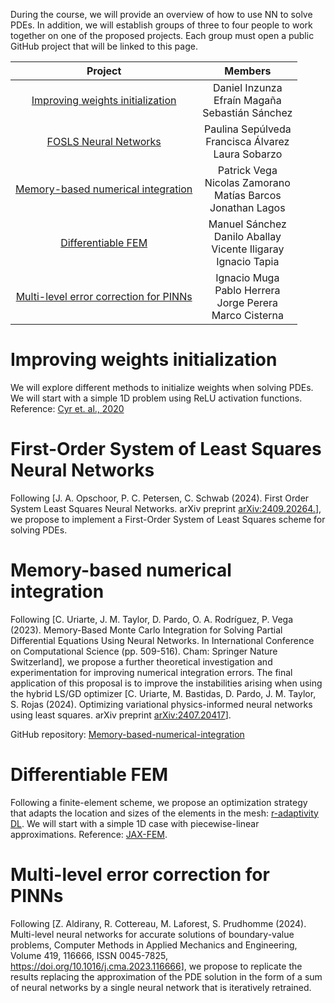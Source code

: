 
During the course, we will provide an overview of how to use NN to solve PDEs. In addition, we will establish groups of three to four people to work together on one of the proposed projects. Each group must open a public GitHub project that will be linked to this page.

| Project |  Members | 
| :---:   | :---: |
| [Improving weights initialization](#initialization)  | Daniel Inzunza <br/> Efraín Magaña <br/> Sebastián Sánchez|
| [FOSLS Neural Networks](#fols)    | Paulina Sepúlveda <br/> Francisca Álvarez <br/> Laura Sobarzo|
| [Memory-based numerical integration](#int) | Patrick Vega <br/> Nicolas Zamorano <br/> Matías Barcos <br/> Jonathan Lagos|
| [Differentiable FEM](#diffFEM) | Manuel Sánchez <br/> Danilo Aballay <br/> Vicente Iligaray <br/> Ignacio Tapia |
| [Multi-level error correction for PINNs](#Multi-levelPINNs)  | Ignacio Muga <br/> Pablo Herrera <br/> Jorge Perera <br/> Marco Cisterna|


# <a id="initialization"></a> Improving weights initialization
We will explore different methods to initialize weights when solving PDEs. We will start with a simple 1D problem using ReLU activation functions.
Reference: [Cyr et. al., 2020](https://proceedings.mlr.press/v107/cyr20a/cyr20a.pdf)
# <a id="fols"></a> First-Order System of Least Squares Neural Networks
Following [J. A. Opschoor, P. C. Petersen, C. Schwab (2024). First Order System Least Squares Neural Networks. arXiv preprint [arXiv:2409.20264.](https://arxiv.org/pdf/2409.20264)], we propose to implement a First-Order System of Least Squares scheme for solving PDEs.

# <a id="int"></a> Memory-based numerical integration
Following [C. Uriarte, J. M. Taylor, D. Pardo, O. A. Rodríguez, P. Vega (2023). Memory-Based Monte Carlo Integration for Solving Partial Differential Equations Using Neural Networks. In International Conference on Computational Science (pp. 509-516). Cham: Springer Nature Switzerland], we propose a further theoretical investigation and experimentation for improving numerical integration errors. The final application of this proposal is to improve the instabilities arising when using the hybrid LS/GD optimizer [C. Uriarte, M. Bastidas, D. Pardo, J. M. Taylor, S. Rojas (2024). Optimizing variational physics-informed neural networks using least squares. arXiv preprint [arXiv:2407.20417](https://arxiv.org/pdf/2407.20417)].

GitHub repository: [Memory-based-numerical-integration](https://github.com/patrickvega/Memory-based-numerical-integration.git)

# <a id="diffFEM"></a> Differentiable FEM
Following a finite-element scheme, we propose an optimization strategy that adapts the location and sizes of the elements in the mesh: [r-adaptivity DL](https://doi.org/10.1016/j.camwa.2023.11.005). We will start with a simple 1D case with piecewise-linear approximations. Reference: [JAX-FEM](https://doi.org/10.1016/j.cpc.2023.108802).

# <a id="Multi-levelPINNs"></a> Multi-level error correction for PINNs
Following [Z. Aldirany, R. Cottereau, M. Laforest, S. Prudhomme (2024). Multi-level neural networks for accurate solutions of boundary-value problems, Computer Methods in Applied Mechanics and Engineering, Volume 419, 116666, ISSN 0045-7825, https://doi.org/10.1016/j.cma.2023.116666], we propose to replicate the results replacing the approximation of the PDE solution in the form of a sum of neural networks by a single neural network that is iteratively retrained.

